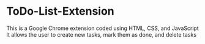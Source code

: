 # ToDo-List-Extension

This is a Google Chrome extension coded using HTML, CSS, and JavaScript
It allows the user to create new tasks, mark them as done, and delete tasks
